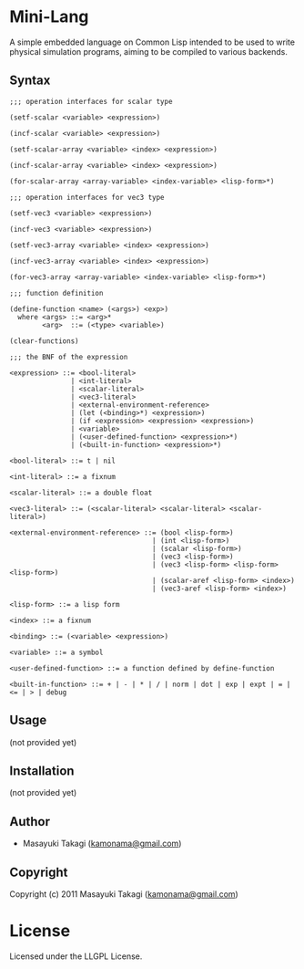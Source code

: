 # Mini-Lang

A simple embedded language on Common Lisp intended to be used to write physical simulation programs, aiming to be compiled to various backends.

## Syntax

    ;;; operation interfaces for scalar type

    (setf-scalar <variable> <expression>)

    (incf-scalar <variable> <expression>)

    (setf-scalar-array <variable> <index> <expression>)

    (incf-scalar-array <variable> <index> <expression>)

    (for-scalar-array <array-variable> <index-variable> <lisp-form>*)

    ;;; operation interfaces for vec3 type

    (setf-vec3 <variable> <expression>)

    (incf-vec3 <variable> <expression>)

    (setf-vec3-array <variable> <index> <expression>)

    (incf-vec3-array <variable> <index> <expression>)

    (for-vec3-array <array-variable> <index-variable> <lisp-form>*)

    ;;; function definition

    (define-function <name> (<args>) <exp>)
      where <args> ::= <arg>*
            <arg>  ::= (<type> <variable>)

    (clear-functions)

    ;;; the BNF of the expression

    <expression> ::= <bool-literal>
                   | <int-literal>
                   | <scalar-literal>
                   | <vec3-literal>
                   | <external-environment-reference>
                   | (let (<binding>*) <expression>)
                   | (if <expression> <expression> <expression>)
                   | <variable>
                   | (<user-defined-function> <expression>*)
                   | (<built-in-function> <expression>*)

    <bool-literal> ::= t | nil

    <int-literal> ::= a fixnum

    <scalar-literal> ::= a double float

    <vec3-literal> ::= (<scalar-literal> <scalar-literal> <scalar-literal>)

    <external-environment-reference> ::= (bool <lisp-form>)
                                       | (int <lisp-form>)
                                       | (scalar <lisp-form>)
                                       | (vec3 <lisp-form>)
                                       | (vec3 <lisp-form> <lisp-form> <lisp-form>)
                                       | (scalar-aref <lisp-form> <index>)
                                       | (vec3-aref <lisp-form> <index>)

    <lisp-form> ::= a lisp form

    <index> ::= a fixnum

    <binding> ::= (<variable> <expression>)

    <variable> ::= a symbol

    <user-defined-function> ::= a function defined by define-function

    <built-in-function> ::= + | - | * | / | norm | dot | exp | expt | = | <= | > | debug


## Usage

(not provided yet)

## Installation

(not provided yet)

## Author

* Masayuki Takagi (kamonama@gmail.com)

## Copyright

Copyright (c) 2011 Masayuki Takagi (kamonama@gmail.com)

# License

Licensed under the LLGPL License.

